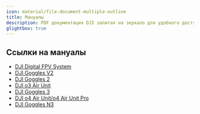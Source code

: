 ```yaml
---
icon: material/file-document-multiple-outline
title: Мануалы
description: PDF документация DJI залитая на зеркало для удобного доступа
glightbox: true
---
```


## Ссылки на мануалы

* <a href="https://djifpvdocs.b-cdn.net/manuals/DJI_Digital_FPV_System_User_Manual_EN.pdf" target="_blank">DJI Digital FPV System</a>  
* <a href="https://djifpvdocs.b-cdn.net/manuals/DJI_FPV_Goggles_V2_User_Guide.pdf" target="_blank">DJI Goggles V2</a>  
* <a href="https://djifpvdocs.b-cdn.net/manuals/DJI_Goggles_2_User_Manual_v1.0_en.pdf" target="_blank">DJI Goggles 2</a>  
* <a href="https://djifpvdocs.b-cdn.net/manuals/DJI_O3_Air_Unit_User_Manual_v1.0_EN.pdf" target="_blank">DJI o3 Air Unit</a>  
* <a href="https://djifpvdocs.b-cdn.net/manuals/DJI_Goggles_3_User_Manual_EN.pdf" target="_blank">DJI Goggles 3</a>  
* <a href="https://djifpvdocs.b-cdn.net/manuals/DJI_O4_Air_Unit_Series_User_Manual_v1.0_en.pdf" target="_blank">DJI o4 Air Unit/o4 Air Unit Pro</a>  
* <a href="https://djifpvdocs.b-cdn.net/manuals/DJI_Goggles_N3_User_Manual_en.pdf" target="_blank">DJI Goggles N3</a>

